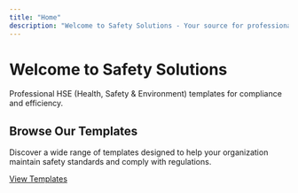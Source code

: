 ```yaml
---
title: "Home"
description: "Welcome to Safety Solutions - Your source for professional HSE templates"
---
```


# Welcome to Safety Solutions

Professional HSE (Health, Safety & Environment) templates for compliance and efficiency.

## Browse Our Templates

Discover a wide range of templates designed to help your organization maintain safety standards and comply with regulations.

[View Templates](/templates/)
